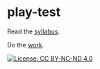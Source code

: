 # play-test

Read the [syllabus](https://github.com/peakera/play-test/blob/master/syllabus.md).

Do the [work](https://github.com/peakera/play-test/blob/master/readings.md).

[![License: CC BY-NC-ND 4.0](https://img.shields.io/badge/License-CC%20BY--NC--ND%204.0-lightgrey.svg)](https://creativecommons.org/licenses/by-nc-nd/4.0/)

